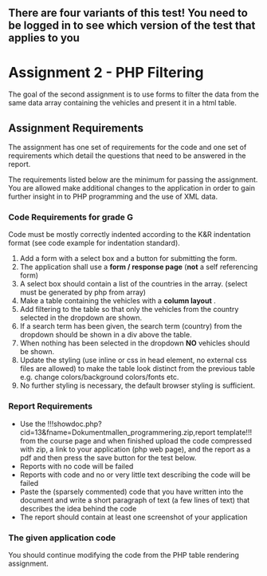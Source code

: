 ## There are four variants of this test! You need to be logged in to see which version of the test that applies to you

# Assignment 2 - PHP Filtering
The goal of the second assignment is to use forms to filter the data from the same data array containing the vehicles and present it in a html table.

## Assignment Requirements
The assignment has one set of requirements for the code and one set of requirements which detail the questions that need to be answered in the report.

The requirements listed below are the minimum for passing the assignment. You are allowed make additional changes to the application in order to gain further insight in to PHP programming and the use of XML data.

### Code Requirements for grade G

Code must be mostly correctly indented according to the K&R indentation format (see code example for indentation standard).

1. Add a form with a select box and a button for submitting the form.
2. The application shall use a **form / response page** (**not** a self referencing form)
3. A select box should contain a list of the countries in the array. (select must be generated by php from array)
4. Make a table containing the vehicles with a **column layout** .
5. Add filtering to the table so that only the vehicles from the country selected in the dropdown are shown.
6. If a search term has been given, the search term (country) from the dropdown should be shown in a div above the table.
7. When nothing has been selected in the dropdown **NO** vehicles should be shown.
8. Update the styling (use inline or css in head element, no external css files are allowed) to make the table look distinct from the previous table e.g. change colors/background colors/fonts etc.
9. No further styling is necessary, the default browser styling is sufficient.

### Report Requirements
* Use the !!!showdoc.php?cid=13&fname=Dokumentmallen_programmering.zip,report template!!! from the course page and when finished upload the code compressed with zip, a link to your application (php web page), and the report as a pdf and then press the save button for the test below.
* Reports with no code will be failed
* Reports with code and no or very little text describing the code will be failed
* Paste the (sparsely commented) code that you have written into the document and write a short paragraph of text (a few lines of text) that describes the idea behind the code
* The report should contain at least one screenshot of your application

### The given application code

You should continue modifying the code from the PHP table rendering assignment.
  
